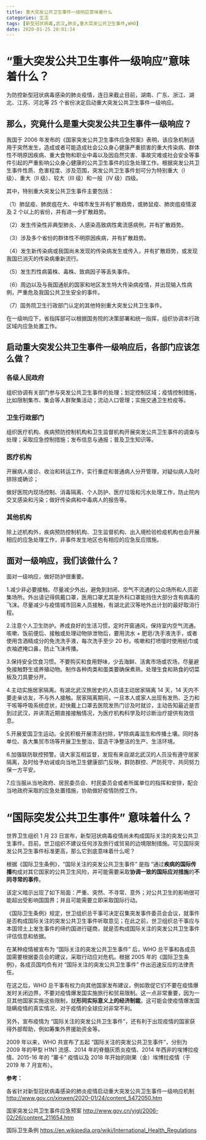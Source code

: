 ```yaml
---
title: 重大突发公共卫生事件一级响应意味着什么
categories: 生活
tags: [新型冠状病毒,武汉,肺炎,重大突发公共卫生事件,WHO]
date: 2020-01-25 20:01:24
---
```


# **“重大突发公共卫生事件一级响应”意味着什么？**

为防控新型冠状病毒感染的肺炎疫情，连日来截止目前，湖南、广东、浙江、湖北、江苏、河北等 25 个省份决定启动重大突发公共卫生事件一级响应。

## **那么，究竟什么是重大突发公共卫生事件一级响应？**

我国于 2006 年发布的《国家突发公共卫生事件应急预案》表明，该应急机制适用于突然发生，造成或者可能造成社会公众身心健康严重损害的重大传染病、群体性不明原因疾病、重大食物和职业中毒以及因自然灾害、事故灾难或社会安全等事件引起的严重影响公众身心健康的公共卫生事件的应急处理工作。根据突发公共卫生事件性质、危害程度、涉及范围，突发公共卫生事件划可分为特别重大（Ⅰ 级）、重大（Ⅱ 级）、较大（Ⅲ 级）和一般（Ⅳ 级）四级。

其中，特别重大突发公共卫生事件主要包括：

（1）肺鼠疫、肺炭疽在大、中城市发生并有扩散趋势，或肺鼠疫、肺炭疽疫情波及 2 个以上的省份，并有进一步扩散趋势。 

（2）发生传染性非典型肺炎、人感染高致病性禽流感病例，并有扩散趋势。

（3）涉及多个省份的群体性不明原因疾病，并有扩散趋势。

（4）发生新传染病或我国尚未发现的传染病发生或传入，并有扩散趋势，或发现我国已消灭的传染病重新流行。

（5）发生烈性病菌株、毒株、致病因子等丢失事件。

（6）周边以及与我国通航的国家和地区发生特大传染病疫情，并出现输入性病例，严重危及我国公共卫生安全的事件。

（7）国务院卫生行政部门认定的其他特别重大突发公共卫生事件。

在一级响应下，省指挥部可以根据国务院的决策部署和统一指挥，组织协调本行政区域内应急处置工作。

## 启动重大突发公共卫生事件一级响应后，各部门应该怎么做？

### **各级人民政府**

组织协调有关部门参与突发公共卫生事件的处理；划定控制区域；疫情控制措施，比如限制集市、集会等人群聚集活动；流动人口管理；实施交通卫生检疫等。

### **卫生行政部门**

组织医疗机构、疾病预防控制机构和卫生监督机构开展突发公共卫生事件的调查与处理；采取应急控制措施；发布信息与通报；普及卫生知识等。

### **医疗机构**

开展病人接诊、收治和转运工作，实行重症和普通病人分开管理，对疑似病人及时排除或确诊；

做好医院内现场控制、消毒隔离、个人防护、医疗垃圾和污水处理工作，防止院内交叉感染和污染；做好传染病和中毒病人的报告等。

### **其他机构**

除上述机构外，疾病预防控制机构、卫生监督机构、出入境检验检疫机构也会开展相应的应急处理工作，非事件发生地区也有相应的应急反应措施。

## **面对一级响应，我们该做什么？**

面对一级响应，做好防护很重要。

1.减少非必要接触。尽量减少外出，避免到封闭、空气不流通的公众场所和人员密集场所。外出请记得佩戴口罩，医用口罩尤其是外科口罩能挡住大部分含有病毒的飞沫。尽量减少与疫情城市回来人员接触，有湖北武汉等地外出计划的最好取消行程。

2.注意个人卫生防护。养成良好的生活习惯，定时开窗通风，保持室内空气流通。咳嗽、饭前便后、接触或处理动物排泄物后，要用流水 + 肥皂/洗手液洗手，或者使用含酒精成分的免洗洗手液，每次洗手至少 20 秒。咳嗽和打喷嚏时使用纸巾或衣袖遮掩口鼻，防止飞沫传播。

3.保持安全饮食习惯。不要购买和食用野味，少去海鲜、活禽市场或农场，尽量避免接触野生或养殖动物。制作各种肉类和蛋类要确保煮熟，处理生食和熟食的切菜板及刀具要分开。

4.主动实施居家隔离。有湖北武汉旅居史的人员请主动居家隔离 14 天，14 天内不要走亲访友，不与外人接触。居家隔离期间，一旦本人或家人出现有发热、乏力和干咳等呼吸系统症状，赶快戴上口罩去医院发热门诊及时就诊，主动告知最近是否到过武汉，并讲清近期直接接触情况，为医疗机构科学及时诊断治疗提供有效信息。

5.开展爱国卫生运动。全民积极开展清洁扫除，铲除病毒滋生和传播土壤。同时各单位、各大集贸市场等开展卫生整治，营造干净整洁的生产、生活环境。

6.加强联防联控预警。请大家互相监督，发现有来自湖北武汉的人员没有遵守居家隔离，及时给予劝诫或向当地卫生健康部门反映，群防群控、严防死守、共同努力保一方平安。

7.应当服从当地政府、居民委员会、村民委员会或者所属单位的指挥和安排，配合当地政府采取的应急处置措施，协助做好疫情防控工作。

# “国际突发公共卫生事件” 意味着什么？

世界卫生组织 1 月 23 日宣布，新型冠状病毒疫情尚未构成国际关注的突发公共卫生事件。目前，世卫组织不建议任何涉及旅行或贸易的边境限制措施。可见国际突发公共卫生事件标准更高，那么它到底意味着什么呢？

根据《国际卫生条例》，“国际关注的突发公共卫生事件” 是指 “通过**疾病的国际传播**构成对其它国家的公共卫生风险，并可能需要采取**协调一致的国际应对措施**的**不同寻常的事件**。

该定义暗示出现了如下局面：严重、突然、不寻常、意外；对公共卫生的影响很可能超出受影响国国界；并且可能需要立即采取国际行动。

《国际卫生条例》规定，世卫组织总干事可决定召集突发事件委员会会议，就事件是否构成国际关注的突发公共卫生事件听取意见；在此之前，世卫组织总干事应与本国领土上发生事件的缔约国进行磋商，就是否构成国际关注的突发公共卫生事件评估信息和依据。

在某种疫情被宣布为 “国际关注的突发公共卫生事件” 后，WHO 总干事和各成员国需要根据委员会的建议，采取行动应对危机。根据 2005 年的《国际卫生条例》，各成员国均负有对 “国际关注的突发公共卫生事件” 作出迅速反应的法律责任。

在这之后，WHO 总干事有权力向其他国家发布建议，例如敦促它们不要在疫情爆发时关闭边界，不要对疫情爆发国实施旅行和贸易限制。这一点非常重要，因为一旦其他国家实施这些限制，就**形同实际意义上的经济制裁**，这可能会使疫情爆发国隐瞒疫情的真实情况，对于疫情的全球应对非常不利。

另外，宣布疫情为 “国际关注的突发公共卫生事件”，还有利于出现疫情的国家获得外部帮助，例如筹集外界援助资金等。

2009 年以来，WHO 共宣布了五起 “国际关注的突发公共卫生事件”，分别为 2009 年的甲型 H1N1 流感、2014 年的脊髓灰质炎疫情、2014 年西非的埃博拉疫情、2015-16 年的 “寨卡” 疫情以及 2018 年开始的刚果（金）埃博拉疫情（于 2019 年 7 月宣布）。



**参考：**

各省针对新型冠状病毒感染的肺炎疫情启动重大突发公共卫生事件一级响应机制 http://www.gov.cn/xinwen/2020-01/24/content_5472050.htm

国家突发公共卫生事件应急预案 http://www.gov.cn/yjgl/2006-02/26/content_211654.htm

国际卫生条例 https://en.wikipedia.org/wiki/International_Health_Regulations